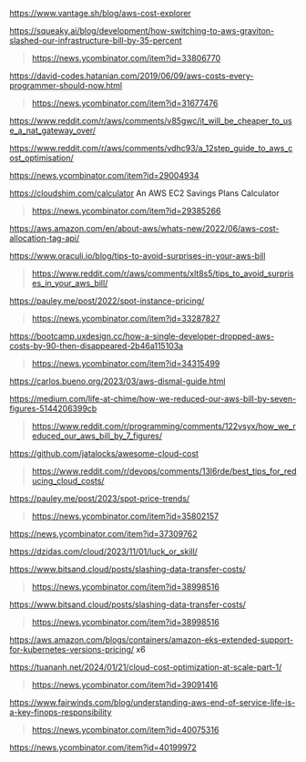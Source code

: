 https://www.vantage.sh/blog/aws-cost-explorer

https://squeaky.ai/blog/development/how-switching-to-aws-graviton-slashed-our-infrastructure-bill-by-35-percent
> https://news.ycombinator.com/item?id=33806770

https://david-codes.hatanian.com/2019/06/09/aws-costs-every-programmer-should-now.html
> https://news.ycombinator.com/item?id=31677476

https://www.reddit.com/r/aws/comments/v85gwc/it_will_be_cheaper_to_use_a_nat_gateway_over/

https://www.reddit.com/r/aws/comments/vdhc93/a_12step_guide_to_aws_cost_optimisation/

https://news.ycombinator.com/item?id=29004934

https://cloudshim.com/calculator An AWS EC2 Savings Plans Calculator
> https://news.ycombinator.com/item?id=29385266

https://aws.amazon.com/en/about-aws/whats-new/2022/06/aws-cost-allocation-tag-api/

https://www.oraculi.io/blog/tips-to-avoid-surprises-in-your-aws-bill
> https://www.reddit.com/r/aws/comments/xlt8s5/tips_to_avoid_surprises_in_your_aws_bill/

https://pauley.me/post/2022/spot-instance-pricing/
> https://news.ycombinator.com/item?id=33287827

https://bootcamp.uxdesign.cc/how-a-single-developer-dropped-aws-costs-by-90-then-disappeared-2b46a115103a
> https://news.ycombinator.com/item?id=34315499

https://carlos.bueno.org/2023/03/aws-dismal-guide.html

https://medium.com/life-at-chime/how-we-reduced-our-aws-bill-by-seven-figures-5144206399cb
> https://www.reddit.com/r/programming/comments/122vsyx/how_we_reduced_our_aws_bill_by_7_figures/

https://github.com/jatalocks/awesome-cloud-cost
> https://www.reddit.com/r/devops/comments/13l6rde/best_tips_for_reducing_cloud_costs/

https://pauley.me/post/2023/spot-price-trends/
> https://news.ycombinator.com/item?id=35802157

https://news.ycombinator.com/item?id=37309762

https://dzidas.com/cloud/2023/11/01/luck_or_skill/

https://www.bitsand.cloud/posts/slashing-data-transfer-costs/
> https://news.ycombinator.com/item?id=38998516

https://www.bitsand.cloud/posts/slashing-data-transfer-costs/
> https://news.ycombinator.com/item?id=38998516

https://aws.amazon.com/blogs/containers/amazon-eks-extended-support-for-kubernetes-versions-pricing/ x6

https://tuananh.net/2024/01/21/cloud-cost-optimization-at-scale-part-1/
> https://news.ycombinator.com/item?id=39091416

https://www.fairwinds.com/blog/understanding-aws-end-of-service-life-is-a-key-finops-responsibility
> https://news.ycombinator.com/item?id=40075316

https://news.ycombinator.com/item?id=40199972
